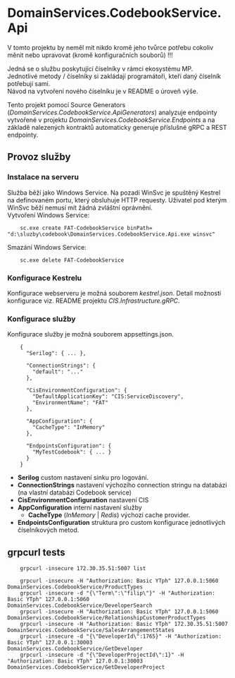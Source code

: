 ﻿# DomainServices.CodebookService.Api
V tomto projektu by neměl mít nikdo kromě jeho tvůrce potřebu cokoliv měnit nebo upravovat (kromě konfiguračních souborů) !!!

Jedná se o službu poskytující číselníky v rámci ekosystému MP.  
Jednotlivé metody / číselníky si zakládají programátoři, kteří daný číselník potřebují sami.  
Návod na vytvoření nového číselníku je v README o úroveň výše.

Tento projekt pomocí Source Generators (*DomainServices.CodebookService.ApiGenerators*) analyzuje endpointy vytvořené v projektu *DomainServices.CodebookService.Endpoints* a na základě nalezených kontraktů automaticky generuje příslušné gRPC a REST endpointy.

## Provoz služby
### Instalace na serveru
Služba běží jako Windows Service. Na pozadí WinSvc je spuštěný Kestrel na definovaném portu, který obsluhuje HTTP requesty. Uživatel pod kterým WinSvc běží nemusí mít žádná zvláštní oprávnění.  
Vytvoření Windows Service:

        sc.exe create FAT-CodebookService binPath= "d:\sluzby\codebook\DomainServices.CodebookService.Api.exe winsvc"

Smazání Windows Service:

        sc.exe delete FAT-CodebookService

### Konfigurace Kestrelu
Konfigurace webserveru je možná souborem *kestrel.json*. Detail možností konfigurace viz. README projektu *CIS.Infrastructure.gRPC*.

### Konfigurace služby
Konfigurace služby je možná souborem appsettings.json.  

        {
          "Serilog": { ... },
        
          "ConnectionStrings": {
            "default": "..."
          },
        
          "CisEnvironmentConfiguration": {
            "DefaultApplicationKey": "CIS:ServiceDiscovery",
            "EnvironmentName": "FAT"
          },
        
          "AppConfiguration": {
            "CacheType": "InMemory"
          },

          "EndpointsConfiguration": {
            "MyTestCodebook": { ... }
          }
        }

 - **Serilog** custom nastavení sinku pro logování.
 - **ConnectionStrings** nastavení výchozího connection stringu na databázi (na vlastní databázi Codebook service)
 - **CisEnvironmentConfiguration** nastavení CIS
 - **AppConfiguration** interní nastavení služby
   - **CacheType** (*InMemory* | *Redis*) výchozí cache provider.
 - **EndpointsConfiguration** struktura pro custom konfigurace jednotlivých číselníkových metod.

## grpcurl tests
        grpcurl -insecure 172.30.35.51:5007 list

        grpcurl -insecure -H "Authorization: Basic YTph" 127.0.0.1:5060 DomainServices.CodebookService/ProductTypes
        grpcurl -insecure -d "{\"Term\":\"filip\"}" -H "Authorization: Basic YTph" 127.0.0.1:5060 DomainServices.CodebookService/DeveloperSearch
        grpcurl -insecure -H "Authorization: Basic YTph" 127.0.0.1:5060 DomainServices.CodebookService/RelationshipCustomerProductTypes
        grpcurl -insecure -H "Authorization: Basic YTph" 172.30.35.51:5007 DomainServices.CodebookService/SalesArrangementStates
        grpcurl -insecure -d "{\"DeveloperId\":1765}" -H "Authorization: Basic YTph" 127.0.0.1:30003 DomainServices.CodebookService/GetDeveloper
        grpcurl -insecure -d "{\"DeveloperProjectId\":1}" -H "Authorization: Basic YTph" 127.0.0.1:30003 DomainServices.CodebookService/GetDeveloperProject
